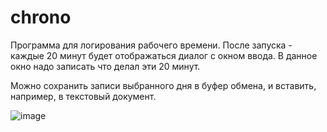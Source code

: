 # chrono

Программа для логирования рабочего времени. После запуска - каждые 20 минут будет отображаться диалог с окном ввода. В данное окно надо записать что делал эти 20 минут.

Можно сохранить записи выбранного дня в буфер обмена, и вставить, например, в текстовый документ.

![image](https://github.com/estolbin/chrono/assets/23078347/c0646bf3-cb61-405f-9853-19ea217d3027)
